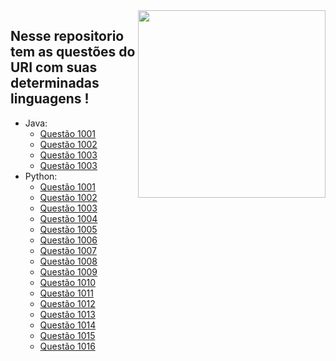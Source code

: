 <img src="https://i.imgur.com/qngJv3q.png" align="right" width="300">

## Nesse repositorio tem as questões do URI com suas determinadas linguagens !
- Java:
    - [Questão 1001](https://github.com/CalebeEvangelista/QuestoesURI/blob/main/Java/p1001.java)
    - [Questão 1002](https://github.com/CalebeEvangelista/QuestoesURI/blob/main/Java/p1002.java)
    - [Questão 1003](https://github.com/CalebeEvangelista/QuestoesURI/blob/main/Java/p1003.java)
    - [Questão 1003](https://github.com/CalebeEvangelista/QuestoesURI/blob/main/Java/p1004.java)
- Python:
    - [Questão 1001](https://github.com/CalebeEvangelista/QuestoesURI/blob/main/Python/1001.py)
    - [Questão 1002](https://github.com/CalebeEvangelista/QuestoesURI/blob/main/Python/1002.py)
    - [Questão 1003](https://github.com/CalebeEvangelista/QuestoesURI/blob/main/Python/1003.py)
    - [Questão 1004](https://github.com/CalebeEvangelista/QuestoesURI/blob/main/Python/1004.py)
    - [Questão 1005](https://github.com/CalebeEvangelista/QuestoesURI/blob/main/Python/1005.py)
    - [Questão 1006](https://github.com/CalebeEvangelista/QuestoesURI/blob/main/Python/1006.py)
    - [Questão 1007](https://github.com/CalebeEvangelista/QuestoesURI/blob/main/Python/1007.py)
    - [Questão 1008](https://github.com/CalebeEvangelista/QuestoesURI/blob/main/Python/1008.py)
    - [Questão 1009](https://github.com/CalebeEvangelista/QuestoesURI/blob/main/Python/1009.py)
    - [Questão 1010](https://github.com/CalebeEvangelista/QuestoesURI/blob/main/Python/1010.py)
    - [Questão 1011](https://github.com/CalebeEvangelista/QuestoesURI/blob/main/Python/1011.py)
    - [Questão 1012](https://github.com/CalebeEvangelista/QuestoesURI/blob/main/Python/1012.py)     
    - [Questão 1013](https://github.com/CalebeEvangelista/QuestoesURI/blob/main/Python/1013.py)
    - [Questão 1014](https://github.com/CalebeEvangelista/QuestoesURI/blob/main/Python/1014.py)
    - [Questão 1015](https://github.com/CalebeEvangelista/QuestoesURI/blob/main/Python/1015.py)
    - [Questão 1016](https://github.com/CalebeEvangelista/QuestoesURI/blob/main/Python/1016.py)